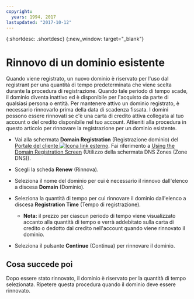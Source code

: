 ```yaml
---
copyright:
  years: 1994, 2017
lastupdated: "2017-10-12"
---
```


{:shortdesc: .shortdesc}
{:new_window: target="_blank"}

# Rinnovo di un dominio esistente

Quando viene registrato, un nuovo dominio è riservato per l'uso dal registrant per una quantità di tempo predeterminata che viene scelta durante la procedura di registrazione. Quando tale periodo di tempo scade, il dominio diventa inattivo ed è disponibile per l'acquisto da parte di qualsiasi persona o entità. Per mantenere attivo un dominio registrato, è necessario rinnovarlo prima della data di scadenza fissata. I domini possono essere rinnovati se c'è una carta di credito attiva collegata al tuo account o del credito disponibile nel tuo account. Attieniti alla procedura in questo articolo per rinnovare la registrazione per un dominio esistente.

* Vai alla schermata **Domain Registration** (Registrazione dominio) del [Portale del cliente ![Icona link esterno](../../icons/launch-glyph.svg "Icona link esterno")](https://control.softlayer.com/). Fai riferimento a [Using the Domain Registration Screen](acceusess-domain-reg-screen.html) (Utilizzo della schermata DNS Zones (Zone DNS)).
* Scegli la scheda **Renew** (Rinnova).
* Seleziona il nome del dominio per cui è necessario il rinnovo dall'elenco a discesa **Domain** (Dominio).
* Seleziona la quantità di tempo per cui rinnovare il dominio dall'elenco a discesa **Registration Time** (Tempo di registrazione).

  * **Nota:** il prezzo per ciascun periodo di tempo viene visualizzato accanto alla quantità di tempo e verrà addebitato sulla carta di credito o dedotto dal credito nell'account quando viene rinnovato il dominio.

* Seleziona il pulsante **Continue** (Continua) per rinnovare il dominio.

## Cosa succede poi

Dopo essere stato rinnovato, il dominio è riservato per la quantità di tempo selezionata. Ripetere questa procedura quando il dominio deve essere rinnovato.
